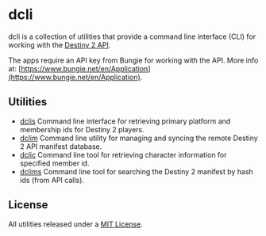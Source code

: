 # dcli

dcli is a collection of utilities that provide a command line interface (CLI) for working with the [Destiny 2 API](https://github.com/Bungie-net/api). 

The apps require an API key from Bungie for working with the API. More info at: [https://www.bungie.net/en/Application](https://www.bungie.net/en/Application).

## Utilities

* [dclis](https://github.com/mikechambers/dcli/tree/main/src/dclis) Command line interface for retrieving primary platform and membership ids for Destiny 2 players.
* [dclim](https://github.com/mikechambers/dcli/tree/main/src/dclim) Command line utility for managing and syncing the remote Destiny 2 API manifest database.
* [dclic](https://github.com/mikechambers/dcli/tree/main/src/dclic) Command line tool for retrieving character information for specified member id.
* [dclims](https://github.com/mikechambers/dcli/tree/main/src/dclims) Command line tool for searching the Destiny 2 manifest by hash ids (from API calls).


## License

All utilities released under a [MIT License](LICENSE.md).
